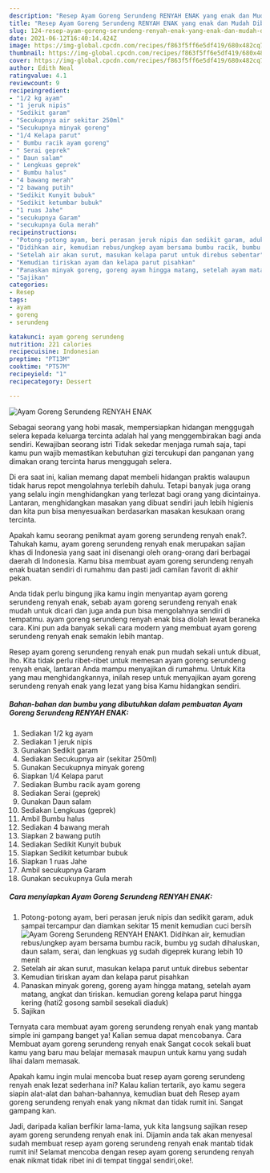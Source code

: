 ```yaml
---
description: "Resep Ayam Goreng Serundeng RENYAH ENAK yang enak dan Mudah Dibuat"
title: "Resep Ayam Goreng Serundeng RENYAH ENAK yang enak dan Mudah Dibuat"
slug: 124-resep-ayam-goreng-serundeng-renyah-enak-yang-enak-dan-mudah-dibuat
date: 2021-06-12T16:40:14.424Z
image: https://img-global.cpcdn.com/recipes/f863f5ff6e5df419/680x482cq70/ayam-goreng-serundeng-renyah-enak-foto-resep-utama.jpg
thumbnail: https://img-global.cpcdn.com/recipes/f863f5ff6e5df419/680x482cq70/ayam-goreng-serundeng-renyah-enak-foto-resep-utama.jpg
cover: https://img-global.cpcdn.com/recipes/f863f5ff6e5df419/680x482cq70/ayam-goreng-serundeng-renyah-enak-foto-resep-utama.jpg
author: Edith Neal
ratingvalue: 4.1
reviewcount: 9
recipeingredient:
- "1/2 kg ayam"
- "1 jeruk nipis"
- "Sedikit garam"
- "Secukupnya air sekitar 250ml"
- "Secukupnya minyak goreng"
- "1/4 Kelapa parut"
- " Bumbu racik ayam goreng"
- " Serai geprek"
- " Daun salam"
- " Lengkuas geprek"
- " Bumbu halus"
- "4 bawang merah"
- "2 bawang putih"
- "Sedikit Kunyit bubuk"
- "Sedikit ketumbar bubuk"
- "1 ruas Jahe"
- "secukupnya Garam"
- "secukupnya Gula merah"
recipeinstructions:
- "Potong-potong ayam, beri perasan jeruk nipis dan sedikit garam, aduk sampai tercampur dan diamkan sekitar 15 menit kemudian cuci bersih"
- "Didihkan air, kemudian rebus/ungkep ayam bersama bumbu racik, bumbu yg sudah dihaluskan, daun salam, serai, dan lengkuas yg sudah digeprek kurang lebih 10 menit"
- "Setelah air akan surut, masukan kelapa parut untuk direbus sebentar"
- "Kemudian tiriskan ayam dan kelapa parut pisahkan"
- "Panaskan minyak goreng, goreng ayam hingga matang, setelah ayam matang, angkat dan tiriskan. kemudian goreng kelapa parut hingga kering (hati2 gosong sambil sesekali diaduk)"
- "Sajikan"
categories:
- Resep
tags:
- ayam
- goreng
- serundeng

katakunci: ayam goreng serundeng 
nutrition: 221 calories
recipecuisine: Indonesian
preptime: "PT13M"
cooktime: "PT57M"
recipeyield: "1"
recipecategory: Dessert

---
```



![Ayam Goreng Serundeng RENYAH ENAK](https://img-global.cpcdn.com/recipes/f863f5ff6e5df419/680x482cq70/ayam-goreng-serundeng-renyah-enak-foto-resep-utama.jpg)

Sebagai seorang yang hobi masak, mempersiapkan hidangan menggugah selera kepada keluarga tercinta adalah hal yang menggembirakan bagi anda sendiri. Kewajiban seorang istri Tidak sekedar menjaga rumah saja, tapi kamu pun wajib memastikan kebutuhan gizi tercukupi dan panganan yang dimakan orang tercinta harus menggugah selera.

Di era  saat ini, kalian memang dapat membeli hidangan praktis walaupun tidak harus repot mengolahnya terlebih dahulu. Tetapi banyak juga orang yang selalu ingin menghidangkan yang terlezat bagi orang yang dicintainya. Lantaran, menghidangkan masakan yang dibuat sendiri jauh lebih higienis dan kita pun bisa menyesuaikan berdasarkan masakan kesukaan orang tercinta. 



Apakah kamu seorang penikmat ayam goreng serundeng renyah enak?. Tahukah kamu, ayam goreng serundeng renyah enak merupakan sajian khas di Indonesia yang saat ini disenangi oleh orang-orang dari berbagai daerah di Indonesia. Kamu bisa membuat ayam goreng serundeng renyah enak buatan sendiri di rumahmu dan pasti jadi camilan favorit di akhir pekan.

Anda tidak perlu bingung jika kamu ingin menyantap ayam goreng serundeng renyah enak, sebab ayam goreng serundeng renyah enak mudah untuk dicari dan juga anda pun bisa mengolahnya sendiri di tempatmu. ayam goreng serundeng renyah enak bisa diolah lewat beraneka cara. Kini pun ada banyak sekali cara modern yang membuat ayam goreng serundeng renyah enak semakin lebih mantap.

Resep ayam goreng serundeng renyah enak pun mudah sekali untuk dibuat, lho. Kita tidak perlu ribet-ribet untuk memesan ayam goreng serundeng renyah enak, lantaran Anda mampu menyajikan di rumahmu. Untuk Kita yang mau menghidangkannya, inilah resep untuk menyajikan ayam goreng serundeng renyah enak yang lezat yang bisa Kamu hidangkan sendiri.

<!--inarticleads1-->

##### Bahan-bahan dan bumbu yang dibutuhkan dalam pembuatan Ayam Goreng Serundeng RENYAH ENAK:

1. Sediakan 1/2 kg ayam
1. Sediakan 1 jeruk nipis
1. Gunakan Sedikit garam
1. Sediakan Secukupnya air (sekitar 250ml)
1. Gunakan Secukupnya minyak goreng
1. Siapkan 1/4 Kelapa parut
1. Sediakan  Bumbu racik ayam goreng
1. Sediakan  Serai (geprek)
1. Gunakan  Daun salam
1. Sediakan  Lengkuas (geprek)
1. Ambil  Bumbu halus
1. Sediakan 4 bawang merah
1. Siapkan 2 bawang putih
1. Sediakan Sedikit Kunyit bubuk
1. Siapkan Sedikit ketumbar bubuk
1. Siapkan 1 ruas Jahe
1. Ambil secukupnya Garam
1. Gunakan secukupnya Gula merah




<!--inarticleads2-->

##### Cara menyiapkan Ayam Goreng Serundeng RENYAH ENAK:

1. Potong-potong ayam, beri perasan jeruk nipis dan sedikit garam, aduk sampai tercampur dan diamkan sekitar 15 menit kemudian cuci bersih
<img src="https://img-global.cpcdn.com/steps/38d33fef9b0fa10f/160x128cq70/ayam-goreng-serundeng-renyah-enak-langkah-memasak-1-foto.jpg" alt="Ayam Goreng Serundeng RENYAH ENAK">1. Didihkan air, kemudian rebus/ungkep ayam bersama bumbu racik, bumbu yg sudah dihaluskan, daun salam, serai, dan lengkuas yg sudah digeprek kurang lebih 10 menit
1. Setelah air akan surut, masukan kelapa parut untuk direbus sebentar
1. Kemudian tiriskan ayam dan kelapa parut pisahkan
1. Panaskan minyak goreng, goreng ayam hingga matang, setelah ayam matang, angkat dan tiriskan. kemudian goreng kelapa parut hingga kering (hati2 gosong sambil sesekali diaduk)
1. Sajikan




Ternyata cara membuat ayam goreng serundeng renyah enak yang mantab simple ini gampang banget ya! Kalian semua dapat mencobanya. Cara Membuat ayam goreng serundeng renyah enak Sangat cocok sekali buat kamu yang baru mau belajar memasak maupun untuk kamu yang sudah lihai dalam memasak.

Apakah kamu ingin mulai mencoba buat resep ayam goreng serundeng renyah enak lezat sederhana ini? Kalau kalian tertarik, ayo kamu segera siapin alat-alat dan bahan-bahannya, kemudian buat deh Resep ayam goreng serundeng renyah enak yang nikmat dan tidak rumit ini. Sangat gampang kan. 

Jadi, daripada kalian berfikir lama-lama, yuk kita langsung sajikan resep ayam goreng serundeng renyah enak ini. Dijamin anda tak akan menyesal sudah membuat resep ayam goreng serundeng renyah enak mantab tidak rumit ini! Selamat mencoba dengan resep ayam goreng serundeng renyah enak nikmat tidak ribet ini di tempat tinggal sendiri,oke!.

